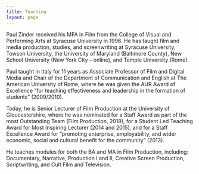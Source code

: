 ```yaml
---
title: Teaching
layout: page
---
```


Paul Zinder received his MFA in Film from the College of Visual and Performing Arts at Syracuse University in 1996.  He has taught film and media production, studies, and screenwriting at Syracuse University, Towson University, the University of Maryland (Baltimore County), New School University (New York City – online), and Temple University (Rome).

Paul taught in Italy for 11 years as Associate Professor of Film and Digital Media and Chair of the Department of Communication and English at The American University of Rome, where he was given the AUR Award of Excellence “for teaching effectiveness and leadership in the formation of students” (2009/2010).

Today, he is Senior Lecturer of Film Production at the University of Gloucestershire, where he was nominated for a Staff Award as part of the most Outstanding Team (Film Production, 2019), for a Student Led Teaching Award for Most Inspiring Lecturer (2014 and 2015), and for a Staff Excellence Award for “promoting enterprise, employability, and wider economic, social and cultural benefit for the community” (2013).

He teaches modules for both the BA and MA in Film Production, including: Documentary, Narrative, Production I and II, Creative Screen Production, Scriptwriting, and Cult Film and Television.
